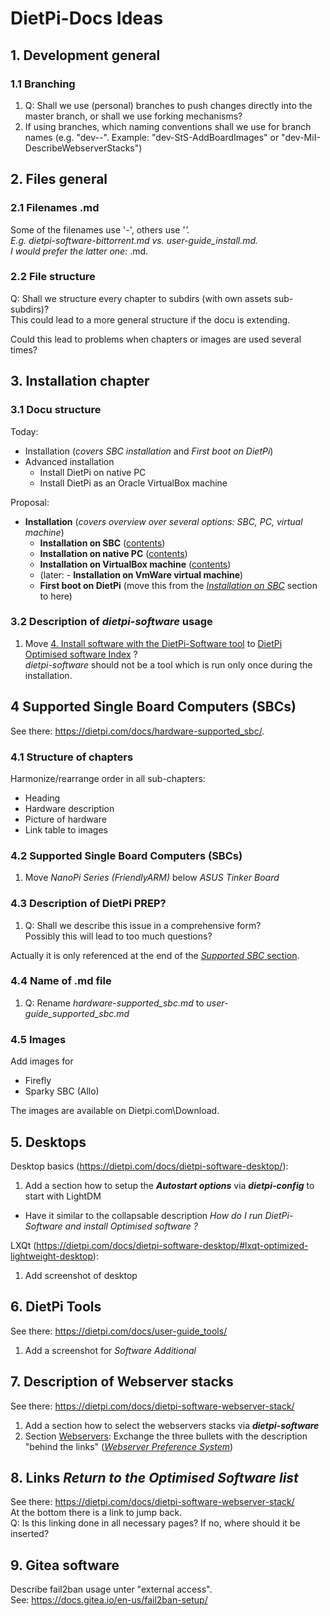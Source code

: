 # DietPi-Docs Ideas


## 1. Development general

### 1.1 Branching
1. Q: Shall we use (personal) branches to push changes directly into the master branch, or shall we use forking mechanisms?
2. If using branches, which naming conventions shall we use for branch names (e.g. "dev-<short name>-<ChangeArea>". Example: "dev-StS-AddBoardImages" or "dev-MiI-DescribeWebserverStacks")



## 2. Files general

### 2.1 Filenames .md
Some of the filenames use '-', others use '_'.  
E.g. dietpi-software-bittorrent.md vs. user-guide_install.md.  
I would prefer the latter one: <docu type>_<chapter contents>.md.

### 2.2 File structure
Q: Shall we structure every chapter to subdirs (with own assets sub-subdirs)?   
This could lead to a more general structure if the docu is extending.   

Could this lead to problems when chapters or images are used several times?



## 3. Installation chapter
### 3.1 Docu structure
Today:
- Installation (*covers SBC installation* and *First boot on DietPi*)
- Advanced installation
  - Install DietPi on native PC
  - Install DietPi as an Oracle VirtualBox machine

Proposal:
- **Installation** (*covers overview over several options: SBC, PC, virtual machine*)
  - **Installation on SBC** ([contents](https://dietpi.com/docs/user-guide_install/))
  - **Installation on native PC** ([contents](https://dietpi.com/docs/user-guide_install_uefi/))
  - **Installation on VirtualBox machine** ([contents](https://dietpi.com/docs/user-guide_install_VirtualBox/))
  - (later: - **Installation on VmWare virtual machine**)
  - **First boot on DietPi** (move this from the [*Installation on SBC*](https://dietpi.com/docs/user-guide_install/#3-first-boot-on-dietpi) section to here)


### 3.2 Description of *dietpi-software* usage
1. Move [4. Install software with the DietPi-Software tool](https://dietpi.com/docs/user-guide_install/#4-install-software-with-the-dietpi-software-tool) to [DietPi Optimised software Index](https://dietpi.com/docs/user-optimised-software/) ?  
  *dietpi-software* should not be a tool which is run only once during the installation.


## 4 Supported Single Board Computers (SBCs)
See there: https://dietpi.com/docs/hardware-supported_sbc/.

### 4.1 Structure of chapters
Harmonize/rearrange order in all sub-chapters:
- Heading
- Hardware description
- Picture of hardware
- Link table to images



### 4.2 Supported Single Board Computers (SBCs)
1. Move *NanoPi Series (FriendlyARM)* below *ASUS Tinker Board*


### 4.3 Description of DietPi PREP?
1. Q: Shall we describe this issue in a comprehensive form?  
   Possibly this will lead to too much questions?

Actually it is only referenced at the end of the [*Supported SBC* section](https://dietpi.com/docs/hardware-supported_sbc/#make-your-own-distribution).


### 4.4 Name of .md file
1. Q: Rename *hardware-supported_sbc.md* to *user-guide_supported_sbc.md*


### 4.5 Images
Add images for
- Firefly
- Sparky SBC (Allo)

The images are available on Dietpi.com\Download.


## 5. Desktops
Desktop basics (https://dietpi.com/docs/dietpi-software-desktop/):
1. Add a section how to setup the ***Autostart options*** via ***dietpi-config*** to start with LightDM
  - Have it similar to the collapsable description *How do I run DietPi-Software and install Optimised software ?*


LXQt (https://dietpi.com/docs/dietpi-software-desktop/#lxqt-optimized-lightweight-desktop):
1. Add screenshot of desktop


## 6. DietPi Tools
See there: https://dietpi.com/docs/user-guide_tools/
1. Add a screenshot for *Software Additional*


## 7. Description of Webserver stacks
See there: https://dietpi.com/docs/dietpi-software-webserver-stack/  
1. Add a section how to select the webservers stacks via ***dietpi-software***
2. Section [Webservers](https://dietpi.com/docs/dietpi-software-webserver-stack/#webservers): Exchange the three bullets with the description "behind the links" ([*Webserver Preference System*](https://dietpi.com/phpbb/viewtopic.php?p=1549#p1549))



## 8. Links *Return to the Optimised Software list*
See there: https://dietpi.com/docs/dietpi-software-webserver-stack/  
At the bottom there is a link to jump back.  
Q: Is this linking done in all necessary pages? If no, where should it be inserted?


## 9. Gitea software
Describe fail2ban usage unter "external access".  
See: https://docs.gitea.io/en-us/fail2ban-setup/

